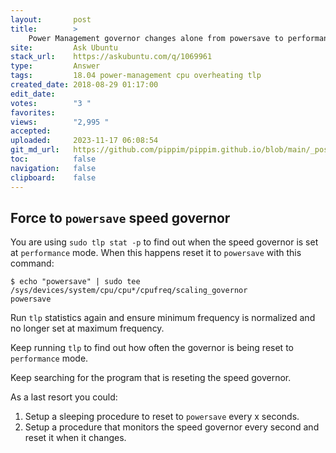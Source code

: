 ```yaml
---
layout:       post
title:        >
    Power Management governor changes alone from powersave to performance
site:         Ask Ubuntu
stack_url:    https://askubuntu.com/q/1069961
type:         Answer
tags:         18.04 power-management cpu overheating tlp
created_date: 2018-08-29 01:17:00
edit_date:    
votes:        "3 "
favorites:    
views:        "2,995 "
accepted:     
uploaded:     2023-11-17 06:08:54
git_md_url:   https://github.com/pippim/pippim.github.io/blob/main/_posts/2018/2018-08-29-Power-Management-governor-changes-alone-from-powersave-to-performance.md
toc:          false
navigation:   false
clipboard:    false
---
```


## Force to `powersave` speed governor

You are using `sudo tlp stat -p` to find out when the speed governor is set at `performance` mode. When this happens reset it to `powersave` with this command:

``` 
$ echo "powersave" | sudo tee /sys/devices/system/cpu/cpu*/cpufreq/scaling_governor
powersave
```

Run `tlp` statistics again and ensure minimum frequency is normalized and no longer set at maximum frequency.

Keep running `tlp` to find out how often the governor is being reset to `performance` mode.

Keep searching for the program that is reseting the speed governor.

As a last resort you could:

1. Setup a sleeping procedure to reset to `powersave` every x seconds.
2. Setup a procedure that monitors the speed governor every second and reset it when it changes.
